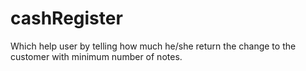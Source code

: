 # cashRegister
Which help user by telling how much he/she return the change to the customer with minimum number of notes.

